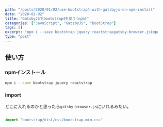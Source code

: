 ```yaml
---
path: "/posts/2020/01/02/use-bootstrap4-with-gatsbyjs-on-npm-install"
date: "2020-01-02"
title: "GatsbyJSでbootstrap4を使う(npm)"
categories: ["JavaScript", "GatsbyJS", "BootStrap"]
tags: []
excerpt: "npm i --save bootstrap jquery reactstrapgatsby-browser.jsimport \"bootstrap/dist/css/bootstrap.min...."
type: "post"
---
```


## 使い方


### npmインストール


```bash
npm i --save bootstrap jquery reactstrap
```

### import

どこに入れるのかと思ったら`gatsby-browser.js`にいれるみたい。


```js:gatsby-browser.js

import "bootstrap/dist/css/bootstrap.min.css"

```